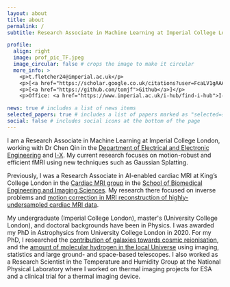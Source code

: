 ```yaml
---
layout: about
title: about
permalink: /
subtitle: Research Associate in Machine Learning at Imperial College London

profile:
  align: right
  image: prof_pic_TF.jpeg
  image_circular: false # crops the image to make it circular
  more_info: >
    <p>t.fletcher24@imperial.ac.uk</p>
    <p>[<a href="https://scholar.google.co.uk/citations?user=FcaLV1gAAAAJ&hl=en">Google Scholar</a>]</p>
    <p>[<a href="https://github.com/tomjf">Github</a>]</p>
    <p>Office: <a href="https://www.imperial.ac.uk/i-hub/find-i-hub">I-HUB</a>, Level 5</p>

news: true # includes a list of news items
selected_papers: true # includes a list of papers marked as "selected={true}"
social: false # includes social icons at the bottom of the page
---
```


I am a Research Associate in Machine Learning at Imperial College London, working with Dr Chen Qin in the [Department of Electrical and Electronic Engineering](https://www.imperial.ac.uk/electrical-engineering/) and [I-X](https://ix.imperial.ac.uk/). My current research focuses on motion-robust and efficient fMRI using new techniques such as Gaussian Splatting.

Previously, I was a Research Associate in AI-enabled cardiac MRI at King’s College London in the [Cardiac MRI group](https://x.com/KCL_CardiacMR) in the [School of Biomedical Engineering and Imaging Sciences](https://www.kcl.ac.uk/bmeis). My research there focused on inverse problems and [motion correction in MRI reconstruction of highly-undersampled cardiac MRI data](https://www.journalofcmr.com/article/S1097-6647(24)00797-X/fulltext). 

My undergraduate (Imperial College London), master's (University College London), and doctoral backgrounds have been in Physics. I was awarded my PhD in Astrophysics from University College London in 2020. For my PhD, I researched the [contribution of galaxies towards cosmic reionisation](https://arxiv.org/abs/1806.01741), and the [amount of molecular hydrogen in the local Universe](https://arxiv.org/abs/2002.04959) using imaging, statistics and large ground- and space-based telescopes. I also worked as a Research Scientist in the Temperature and Humidity Group at the National Physical Laboratory where I worked on thermal imaging projects for ESA and a clinical trial for a thermal imaging device.
